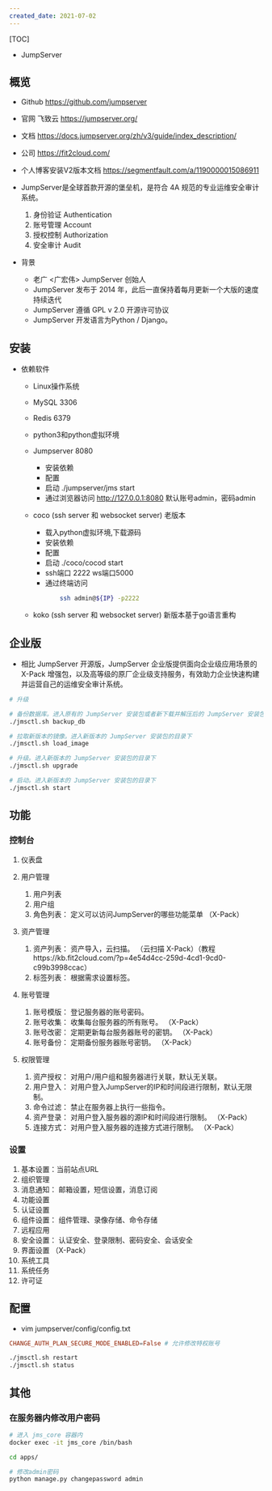 ```yaml
---
created_date: 2021-07-02
---
```


[TOC]


- JumpServer
## 概览

- Github  https://github.com/jumpserver
- 官网 飞致云 https://jumpserver.org/
- 文档 https://docs.jumpserver.org/zh/v3/guide/index_description/
- 公司 https://fit2cloud.com/

- 个人博客安装V2版本文档 https://segmentfault.com/a/1190000015086911 

- JumpServer是全球首款开源的堡垒机，是符合 4A 规范的专业运维安全审计系统。
    1. 身份验证 Authentication
    2. 账号管理 Account
    3. 授权控制 Authorization
    4. 安全审计 Audit

- 背景
    - 老广 <广宏伟> JumpServer 创始人
    - JumpServer 发布于 2014 年，此后一直保持着每月更新一个大版的速度持续迭代
    - JumpServer 遵循 GPL v 2.0 开源许可协议
    - JumpServer 开发语言为Python / Django。

## 安装
- 依赖软件
    - Linux操作系统
    - MySQL         3306
    - Redis         6379
    - python3和python虚拟环境
    - Jumpserver    8080
        - 安装依赖 
        - 配置 
        - 启动 ./jumpserver/jms start
        - 通过浏览器访问 http://127.0.0.1:8080 默认账号admin，密码admin

    - coco (ssh server 和 websocket server) 老版本
        - 载入python虚拟环境,下载源码
        - 安装依赖
        - 配置
        - 启动 ./coco/cocod start
        - ssh端口 2222  ws端口5000
        - 通过终端访问
            ```bash 
                ssh admin@${IP} -p2222
            ```
    - koko (ssh server 和 websocket server) 新版本基于go语言重构

## 企业版
- 相比 JumpServer 开源版，JumpServer 企业版提供面向企业级应用场景的 X-Pack 增强包，以及高等级的原厂企业级支持服务，有效助力企业快速构建并运营自己的运维安全审计系统。

```bash
# 升级

# 备份数据库。进入原有的 JumpServer 安装包或者新下载并解压后的 JumpServer 安装包进行数据库备份。
./jmsctl.sh backup_db

# 拉取新版本的镜像。进入新版本的 JumpServer 安装包的目录下
./jmsctl.sh load_image

# 升级。进入新版本的 JumpServer 安装包的目录下
./jmsctl.sh upgrade

# 启动。进入新版本的 JumpServer 安装包的目录下
./jmsctl.sh start
```

## 功能
### 控制台
1. 仪表盘

2. 用户管理
    1. 用户列表
    2. 用户组
    3. 角色列表： 定义可以访问JumpServer的哪些功能菜单 （X-Pack）

3. 资产管理
    1. 资产列表： 资产导入，云扫描。 （云扫描 X-Pack）（教程https://kb.fit2cloud.com/?p=4e54d4cc-259d-4cd1-9cd0-c99b3998ccac）
    2. 标签列表： 根据需求设置标签。

4. 账号管理
    1. 账号模版： 登记服务器的账号密码。
    2. 账号收集： 收集每台服务器的所有账号。 （X-Pack）
    3. 账号改密： 定期更新每台服务器账号的密钥。 （X-Pack）
    4. 账号备份： 定期备份服务器账号密钥。 （X-Pack）

5. 权限管理
    1. 资产授权： 对用户/用户组和服务器进行关联，默认无关联。
    2. 用户登入： 对用户登入JumpServer的IP和时间段进行限制，默认无限制。
    3. 命令过滤： 禁止在服务器上执行一些指令。
    4. 资产登录： 对用户登入服务器的源IP和时间段进行限制。 （X-Pack）
    5. 连接方式： 对用户登入服务器的连接方式进行限制。 （X-Pack）

### 设置
1. 基本设置：当前站点URL
2. 组织管理
3. 消息通知： 邮箱设置，短信设置，消息订阅
4. 功能设置
5. 认证设置
6. 组件设置： 组件管理、录像存储、命令存储
7. 远程应用
8. 安全设置： 认证安全、登录限制、密码安全、会话安全
9. 界面设置 （X-Pack）
10. 系统工具
11. 系统任务
12. 许可证

## 配置
- vim jumpserver/config/config.txt
```conf
CHANGE_AUTH_PLAN_SECURE_MODE_ENABLED=False # 允许修改特权账号
```

```bash
./jmsctl.sh restart
./jmsctl.sh status
```


## 其他
### 在服务器内修改用户密码
```bash
# 进入 jms_core 容器内
docker exec -it jms_core /bin/bash

cd apps/

# 修改admin密码
python manage.py changepassword admin
```